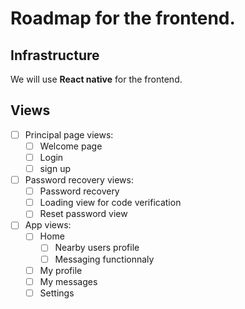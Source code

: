 # Roadmap for the frontend.
## Infrastructure
We will use **React native** for the frontend.


## Views
- [ ] Principal page views:
    - [ ] Welcome page
    - [ ] Login
    - [ ] sign up

- [ ] Password recovery views:
    - [ ] Password recovery
    - [ ] Loading view for code verification
    - [ ] Reset password view

- [ ] App views:
    - [ ] Home
        - [ ] Nearby users profile
        - [ ] Messaging functionnaly
    - [ ] My profile
    - [ ] My messages
    - [ ] Settings
